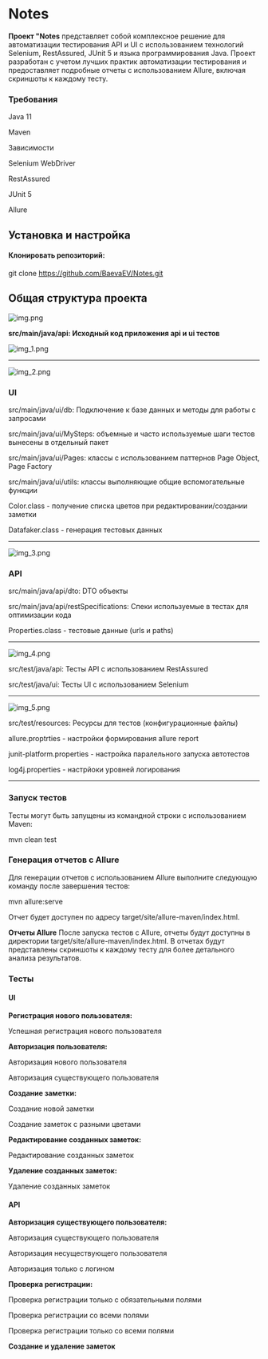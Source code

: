 # **Notes**

**Проект "Notes** представляет собой комплексное решение для автоматизации тестирования API и UI с использованием технологий Selenium, RestAssured, JUnit 5 и языка программирования Java. Проект разработан с учетом лучших практик автоматизации тестирования и предоставляет подробные отчеты с использованием Allure, включая скриншоты к каждому тесту.

### **Требования**

Java 11 

Maven 

Зависимости 

Selenium WebDriver 

RestAssured 

JUnit 5 

Allure

## **Установка и настройка**

#### **Клонировать репозиторий:**


git clone https://github.com/BaevaEV/Notes.git

## **Общая структура проекта**

![img.png](readme_images/img.png)

**src/main/java/api: Исходный код приложения api и ui тестов**

![img_1.png](readme_images/img_1.png)


-----------

![img_2.png](readme_images/img_2.png)


### **UI**

src/main/java/ui/db: Подключение к базе данных и методы для работы с запросами

src/main/java/ui/MySteps: объемные и часто используемые шаги тестов вынесены в отдельный пакет

src/main/java/ui/Pages: классы с использованием паттернов Page Object, Page Factory

src/main/java/ui/utils: классы выполняющие общие вспомогательные функции

Color.class - получение списка цветов при редактировании/создании заметки 

Datafaker.class - генерация тестовых данных

-----------


![img_3.png](readme_images/img_3.png)

### **API**

src/main/java/api/dto: DTO объекты

src/main/java/api/restSpecifications: Спеки используемые в тестах для оптимизации кода

Properties.class - тестовые данные (urls и paths)


----------


![img_4.png](readme_images/img_4.png)

src/test/java/api: Тесты API с использованием RestAssured

src/test/java/ui: Тесты UI с использованием Selenium

----------

![img_5.png](readme_images/img_5.png)

src/test/resources: Ресурсы для тестов (конфигурационные файлы)

allure.proptrties - настройки формирования allure report

junit-platform.properties - настройка паралельного запуска автотестов

log4j.properties - настрйоки уровней логирования

---------

### **Запуск тестов**

Тесты могут быть запущены из командной строки с использованием Maven:

mvn clean test

### **Генерация отчетов с Allure**

Для генерации отчетов с использованием Allure выполните следующую команду после завершения тестов:

mvn allure:serve

Отчет будет доступен по адресу target/site/allure-maven/index.html.


**Отчеты Allure**
После запуска тестов с Allure, отчеты будут доступны в директории target/site/allure-maven/index.html. В отчетах будут представлены скриншоты к каждому тесту для более детального анализа результатов.

### **Тесты**

#### **UI**

**Регистрация нового пользователя:**


Успешная регистрация нового пользователя


**Авторизация пользователя:**


Авторизация нового пользователя

Авторизация существующего пользователя


**Создание заметки:**


Создание новой заметки

Создание заметок с разными цветами


**Редактирование созданных заметок:**


Редактирование созданных заметок


**Удаление созданных заметок:**

Удаление созданных заметок



#### **API**

**Авторизация существующего пользователя:**

Авторизация существующего пользователя

Авторизация несуществующего пользователя

Авторизация только с логином


**Проверка регистрации:**

Проверка регистрации только с обязательными полями

Проверка регистрации со всеми полями

Проверка регистрации только со всеми полями


**Создание и удаление заметок**






